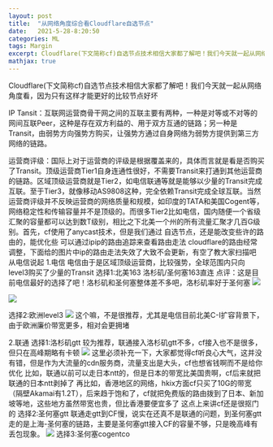 ```yaml
---
layout: post
title:  "从网络角度综合看Cloudflare自选节点"
date:   2021-5-28-8:20:50
categories: ML
tags: Margin
excerpt: Cloudflare(下文简称cf)自选节点技术相信大家都了解吧！我们今天就一起从网络角度看，因为只有这样才能更好的比较节点好坏
mathjax: true
---
```

Cloudflare(下文简称cf)自选节点技术相信大家都了解吧！我们今天就一起从网络角度看，因为只有这样才能更好的比较节点好坏</p>

IP Tansit：互联网运营商骨干网之间的互联主要有两种，一种是对等或不对等的网间互联Peer，这种是存在双方利益的、用于双方互通的链路；另一种是Transit，由弱势方向强势方购买，让强势方通过自身网络为弱势方提供到第三方网络的链路。

运营商评级：国际上对于运营商的评级是根据覆盖来的，具体而言就是看是否购买了Transit。顶级运营商Tier1自身连通性很好，不需要Transit来打通到其他运营商的链路。区域顶级运营商就是Tier2，如电信联通等就是能够以少量的Transit完成互联。至于Tier3，就像移动AS9808这种，完全依赖Transit完成全球互联。当然运营商评级并不反映运营商的网络质量和规模，如印度的TATA和美国Cogent等，网络稳定性和传输容量并不是顶级的。而很多Tier2比如电信，国内随便一个省级汇聚的容量都可以达到数T级别，相比之下北美一个州的所有流量汇聚才几百G级别。首先，cf使用了anycast技术，但是我们通过
自选节点，还是能改变些许的路由的，能优化些
可以通过ipip的路由追踪来查看路由走法
cloudflare的路由经常调整，下面给的图片中ip的路由走法失效了大致不会更新，有空了教大家扫描吧
从电信说起
1.电信
电信由于是区域顶级运营商，比较强势，全球范围内只向level3购买了少量的Transit
选择1:北美163
洛杉矶/圣何塞163直连
点评：这是目前电信最好的选择了吧！洛杉矶和圣何塞整体差不多吧，洛杉矶率好于圣何塞
[![](https://img10.360buyimg.com/ddimg/jfs/t1/159003/35/13572/261693/6054b0ebE773e2661/f9159cd45a90eab3.gif)](https://img11.360buyimg.com/ddimg/jfs/t1/188992/38/1327/386265/60913ad2E42009dc4/7dfb7e4a170d3164.png)

[![](https://img10.360buyimg.com/ddimg/jfs/t1/159003/35/13572/261693/6054b0ebE773e2661/f9159cd45a90eab3.gif)](https://img14.360buyimg.com/ddimg/jfs/t1/191811/16/1324/393445/60913ad2Ebf408d4d/b5c7ba5fca9bb9a4.png)

选择2:欧洲level3
[![](https://img10.360buyimg.com/ddimg/jfs/t1/159003/35/13572/261693/6054b0ebE773e2661/f9159cd45a90eab3.gif)](https://img14.360buyimg.com/ddimg/jfs/t1/193195/31/1300/403934/60922600E0bb42603/21508f8986cdc9c7.png)
这个嘛，不是很推荐，尤其是电信目前北美C-I扩容背景下，由于欧洲廉价带宽更多，相对会更拥堵

2.联通
选择1:洛杉矶gtt
较为推荐，联通接入洛杉矶gtt不多，cf接入也不是很多，但只在高峰期略有卡顿
[![](https://img10.360buyimg.com/ddimg/jfs/t1/159003/35/13572/261693/6054b0ebE773e2661/f9159cd45a90eab3.gif)](https://img14.360buyimg.com/ddimg/jfs/t1/183629/31/4440/446091/60a0fab2E6bd40fad/9dc93923531281f8.png)
这里必须补充一下，大家都觉得cf听良心大气，这并没有错，但是作为大流量的cdn服务商，流量支出是大头，cf也想省钱啊而不是给你优化
比如，联通以前可以走日本ntt的，但是日本的带宽比美国贵啊，cf后来就把联通的日本ntt剥掉了
再比如，香港地区的网络，hkix方面cf只买了10G的带宽（隔壁Akamai有1.2T），后来趋于饱和了，cf就把免费版的路由拨到了日本、新加坡等地，这些地方虽然带宽也贵，但比香港要便宜多了
这点上来讲cf还是很抠门的
选择2:圣何塞gtt
联通走gtt到CF慢，说实在还真不是联通的问题，到圣何塞gtt走的是上海-圣何塞的链路，主要是圣何塞gtt接入CF的容量不够，只是晚高峰有丢包现象。
[![](https://img10.360buyimg.com/ddimg/jfs/t1/159003/35/13572/261693/6054b0ebE773e2661/f9159cd45a90eab3.gif)](https://img12.360buyimg.com/ddimg/jfs/t1/176139/19/9867/473531/60a0fb75E1e7cf863/82e67e2c3a3a5512.jpg)
选择3:圣何塞cogentco
